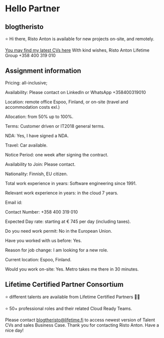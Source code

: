 # Hello Partner

## blogtheristo

⭐  Hi there, Risto Anton is available for new projects
 on-site, and
 remotely.

[You may find my latest CVs here](https://github.com/blogtheristo/CV)
With kind wishes,
Risto Anton
Lifetime Group
+358 400 319 010

## Assignment information

Pricing: all-inclusive;

Availability: Please contact on LinkedIn or WhatsApp +358400319010

Location: remote office Espoo, Finland,  or on-site (travel and accommodation costs exl.)

Allocation: from 50% up to 100%.

Terms: Customer driven or IT2018 general terms.

NDA: Yes, I have signed a NDA.

Travel: Car available.

Notice Period: one week after signing the contract.

Availability to Join: Please contact.

Nationality: Finnish, EU citizen.

Total work experience in years: Software engineering since 1991.

Relevant work experience in years: in the cloud 7 years.

Email id:

Contact Number: +358 400 319 010

Expected Day rate: starting at € 745 per day (including taxes).

Do you need work permit: No in the European Union.

Have you worked with us before: Yes.

Reason for job change: I am looking for a new role.

Current location: Espoo, Finland.

Would you work on-site: Yes. Metro takes me there in 30 minutes.

## Lifetime Certified Partner Consortium

⭐ different talents are available from Lifetime Certified Partners 👱‍♀️

⭐ 50+ professional roles and their related Cloud Ready Teams.

Please contact blogtheristo@lifetime.fi to access newest version of Talent CVs and sales Business Case.
Thank you for contacting Risto Anton. Have a nice day!

